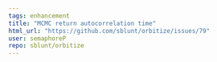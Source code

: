 ```yaml
---
tags: enhancement
title: "MCMC return autocorrelation time"
html_url: "https://github.com/sblunt/orbitize/issues/79"
user: semaphoreP
repo: sblunt/orbitize
---
```


